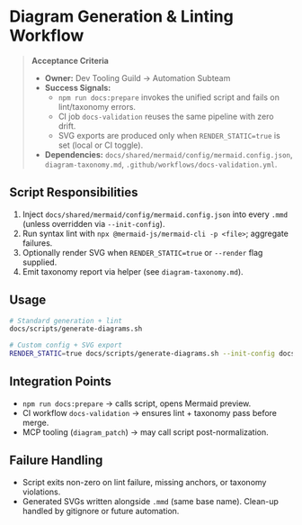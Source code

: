# Diagram Generation & Linting Workflow

> **Acceptance Criteria**
>
> - **Owner:** Dev Tooling Guild → Automation Subteam
> - **Success Signals:**
>   - `npm run docs:prepare` invokes the unified script and fails on lint/taxonomy errors.
>   - CI job `docs-validation` reuses the same pipeline with zero drift.
>   - SVG exports are produced only when `RENDER_STATIC=true` is set (local or CI toggle).
> - **Dependencies:** `docs/shared/mermaid/config/mermaid.config.json`, `diagram-taxonomy.md`, `.github/workflows/docs-validation.yml`.

## Script Responsibilities

1. Inject `docs/shared/mermaid/config/mermaid.config.json` into every `.mmd` (unless overridden via `--init-config`).
2. Run syntax lint with `npx @mermaid-js/mermaid-cli -p <file>`; aggregate failures.
3. Optionally render SVG when `RENDER_STATIC=true` or `--render` flag supplied.
4. Emit taxonomy report via helper (see `diagram-taxonomy.md`).

## Usage

```bash
# Standard generation + lint
docs/scripts/generate-diagrams.sh

# Custom config + SVG export
RENDER_STATIC=true docs/scripts/generate-diagrams.sh --init-config docs/shared/mermaid/config/mermaid.config.json
```

## Integration Points

- `npm run docs:prepare` → calls script, opens Mermaid preview.
- CI workflow `docs-validation` → ensures lint + taxonomy pass before merge.
- MCP tooling (`diagram_patch`) → may call script post-normalization.

## Failure Handling

- Script exits non-zero on lint failure, missing anchors, or taxonomy violations.
- Generated SVGs written alongside `.mmd` (same base name). Clean-up handled by gitignore or future automation.
